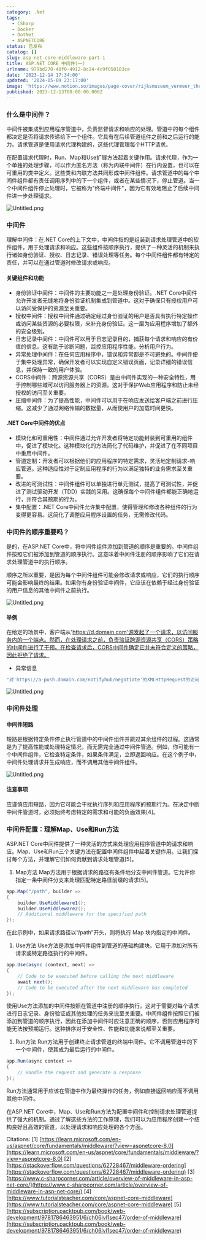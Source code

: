 ```yaml
---
category: .Net
tags:
  - CSharp
  - Docker
  - DotNet
  - ASPNETCORE
status: 已发布
catalog: []
slug: asp-net-core-middleware-part-1
title: ASP.NET CORE 中间件(一)
urlname: 979bd270-48f0-4912-8c24-4c9f050183ce
date: '2023-12-14 17:34:00'
updated: '2024-05-09 23:17:00'
image: 'https://www.notion.so/images/page-cover/rijksmuseum_vermeer_the_milkmaid.jpg'
published: 2023-12-13T08:00:00.000Z
---
```


### 什么是中间件？


中间件被集成到应用程序管道中，负责监督请求和响应的处理。管道中的每个组件都决定是否将请求传递给下一个组件。它具有在后续管道组件之前和之后运行的能力。请求管道是使用请求代理构建的，这些代理管理每个HTTP请求。


在配置请求代理时，Run、Map和Use扩展方法起着关键作用。请求代理，作为一个单独的处理步骤，可以作为匿名方法（称为内联中间件）在行内设置，也可以在可重用的类中定义。这些类和内联方法共同形成中间件组件。请求管道中的每个中间件组件都有责任调用序列中的下一个组件，或者在某些情况下，停止管道。当一个中间件组件停止处理时，它被称为"终端中间件"，因为它有效地阻止了后续中间件进一步处理请求。


![Untitled.png](https://prod-files-secure.s3.us-west-2.amazonaws.com/5d24fe63-e567-4804-86f9-9fdc62e13082/da807807-d02d-4fa1-86b6-db45e4678714/Untitled.png?X-Amz-Algorithm=AWS4-HMAC-SHA256&X-Amz-Content-Sha256=UNSIGNED-PAYLOAD&X-Amz-Credential=ASIAZI2LB466SZKR6GUF%2F20250208%2Fus-west-2%2Fs3%2Faws4_request&X-Amz-Date=20250208T213257Z&X-Amz-Expires=3600&X-Amz-Security-Token=IQoJb3JpZ2luX2VjEH4aCXVzLXdlc3QtMiJIMEYCIQDo6JvJsB9qYIiRTbWAGiltytSTXD323S0Flx2KGjRaLAIhAMP0Hlq8Fh223kfZwk4wqT3dZvCaWVXySbztKEmVAHGfKogECJf%2F%2F%2F%2F%2F%2F%2F%2F%2F%2FwEQABoMNjM3NDIzMTgzODA1IgwfV4SgBtKnsLcwx6Qq3AN1JwK4xC7iTeRfV%2FMXyGTg5JM8eJJZDHjgPsP65B27V748M9lYLhPD0Yo3oYxce8m9TTDhXjUrZRn90HESj1vSUTra%2Bq%2BBPEQ2LzPElm3c2dMHO3PhM5E9hAbnYypeKDm03a8Hfw5hc%2BwVLahVcFZb4mhAzfFqTIXEeDpwHoSxwSzDADz2K6R%2FcvGJl1JW7a48Wk8KyNvFub5KXV3nCtwovk3sjy6aODXEw4RwnSOboTWUm1W5zsCux8CFozdxsFf5KVLDbVGVGjSQ0gyR8j%2F9PDVVwv8mLlopweC6a9iG2UjSKmwAP6r57oMs%2FbDqoMMm%2BkBGf%2FLRN5UKt7xm2b5ojPZPyBqQBaLX0hPMq9VeeXdVW%2F7kY9gbSEngzBPAEhPXKrkjovfQay668uVih888TSsrYjDZdsI2m8GH1TXFd17EVoWyOgHUPup1z%2FMhF05w0IdCZMNn5DTauGEFIJ34exHMW%2Fax1kQbpgRLfiHhUoHHl6xE2EzKs5bXOJeLN5kOxPA6r2gcQ4IvbdisphLTWxih6WAR9SwREbHafSoTCLeWRWYOM%2FApvNmgf3OK0f9PpHic31m0PBUk6WwYSfZrErH5USgk0Nz7O42WwwTrBDhpxQpTMdY1STa5gDC8l5%2B9BjqkAYKlbAA70fd1aU30zD%2BTMcynoI85gWIYtt%2FM5vwPeoJGdS08ohK%2FNIoUVtiOLXGtFwg041VffUSEh3lnMK38snYHJH0bRi41QC0D5oa4fiqPB9LPyRKbodTFJtn8zbn9GINMm0tIhFWrQS3xY8vkdkJ8JiO16rYhzLDOpMnBaZKikx9v3qe8wxELVQzSbupZhbRJ6m3zkm9f1nUArBcdG7UsYu6D&X-Amz-Signature=8a4d329dc495d9c6cf3d43bc6bd07710c065b3f583e6548c187d2f19b6165379&X-Amz-SignedHeaders=host&x-id=GetObject)


### 中间件


理解中间件：在.NET Core的上下文中，中间件指的是组装到请求处理管道中的软件组件，用于处理请求和响应。这些组件按顺序执行，提供了一种灵活的机制来执行诸如身份验证、授权、日志记录、错误处理等任务。每个中间件组件都有特定的责任，并可以在通过管道时修改请求或响应。


#### 关键组件和功能

- 身份验证中间件：中间件的主要功能之一是处理身份验证。.NET Core中间件允许开发者无缝地将身份验证机制集成到管道中。这对于确保只有授权用户可以访问受保护的资源至关重要。
- 授权中间件：授权中间件通过确定经过身份验证的用户是否具有执行特定操作或访问某些资源的必要权限，来补充身份验证。这一层为应用程序增加了额外的安全级别。
- 日志记录中间件：中间件可以用于日志记录目的，捕获每个请求和响应的有价值的信息。这有助于诊断问题，监控应用程序性能，分析用户行为。
- 异常处理中间件：在任何应用程序中，错误和异常都是不可避免的。中间件便于集中处理异常，确保开发者可以实现自定义错误页面，记录详细的错误信息，并保持一致的用户体验。
- CORS中间件：跨源资源共享（CORS）是由中间件实现的一种安全特性，用于控制哪些域可以访问服务器上的资源。这对于保护Web应用程序和防止未经授权的访问至关重要。
- 压缩中间件：为了提高性能，中间件可以用于在响应发送给客户端之前进行压缩。这减少了通过网络传输的数据量，从而使用户的加载时间更快。

#### .NET Core中间件的优点

- 模块化和可重用性：中间件通过允许开发者将特定功能封装到可重用的组件中，促进了模块化。这种模块化的方法简化了代码维护，并促进了在不同项目中重用中间件。
- 管道定制：开发者可以根据他们的应用程序的特定需求，灵活地定制请求-响应管道。这种适应性对于定制应用程序的行为以满足独特的业务需求至关重要。
- 改进的可测试性：中间件组件可以单独进行单元测试，提高了可测试性，并促进了测试驱动开发（TDD）实践的采用。这确保每个中间件组件都能正确地运行，并符合其预期的行为。
- 集中配置：.NET Core中间件允许集中配置，使得管理和修改各种组件的行为变得更容易。这简化了调整应用程序设置的任务，无需修改代码。

### 中间件的顺序重要吗？


是的，在ASP.NET Core中，将中间件组件添加到管道的顺序是重要的。中间件组件按照它们被添加到管道的顺序执行。这意味着中间件注册的顺序影响了它们在请求处理管道中的执行顺序。


顺序之所以重要，是因为每个中间件组件可能会修改请求或响应，它们的执行顺序可能会影响最终的结果。如果你有身份验证中间件，它应该在依赖于经过身份验证的用户信息的其他中间件之前执行。


![Untitled.png](https://prod-files-secure.s3.us-west-2.amazonaws.com/5d24fe63-e567-4804-86f9-9fdc62e13082/24f795a2-1c5a-4a6b-a0d8-2afb160076f1/Untitled.png?X-Amz-Algorithm=AWS4-HMAC-SHA256&X-Amz-Content-Sha256=UNSIGNED-PAYLOAD&X-Amz-Credential=ASIAZI2LB466SZKR6GUF%2F20250208%2Fus-west-2%2Fs3%2Faws4_request&X-Amz-Date=20250208T213257Z&X-Amz-Expires=3600&X-Amz-Security-Token=IQoJb3JpZ2luX2VjEH4aCXVzLXdlc3QtMiJIMEYCIQDo6JvJsB9qYIiRTbWAGiltytSTXD323S0Flx2KGjRaLAIhAMP0Hlq8Fh223kfZwk4wqT3dZvCaWVXySbztKEmVAHGfKogECJf%2F%2F%2F%2F%2F%2F%2F%2F%2F%2FwEQABoMNjM3NDIzMTgzODA1IgwfV4SgBtKnsLcwx6Qq3AN1JwK4xC7iTeRfV%2FMXyGTg5JM8eJJZDHjgPsP65B27V748M9lYLhPD0Yo3oYxce8m9TTDhXjUrZRn90HESj1vSUTra%2Bq%2BBPEQ2LzPElm3c2dMHO3PhM5E9hAbnYypeKDm03a8Hfw5hc%2BwVLahVcFZb4mhAzfFqTIXEeDpwHoSxwSzDADz2K6R%2FcvGJl1JW7a48Wk8KyNvFub5KXV3nCtwovk3sjy6aODXEw4RwnSOboTWUm1W5zsCux8CFozdxsFf5KVLDbVGVGjSQ0gyR8j%2F9PDVVwv8mLlopweC6a9iG2UjSKmwAP6r57oMs%2FbDqoMMm%2BkBGf%2FLRN5UKt7xm2b5ojPZPyBqQBaLX0hPMq9VeeXdVW%2F7kY9gbSEngzBPAEhPXKrkjovfQay668uVih888TSsrYjDZdsI2m8GH1TXFd17EVoWyOgHUPup1z%2FMhF05w0IdCZMNn5DTauGEFIJ34exHMW%2Fax1kQbpgRLfiHhUoHHl6xE2EzKs5bXOJeLN5kOxPA6r2gcQ4IvbdisphLTWxih6WAR9SwREbHafSoTCLeWRWYOM%2FApvNmgf3OK0f9PpHic31m0PBUk6WwYSfZrErH5USgk0Nz7O42WwwTrBDhpxQpTMdY1STa5gDC8l5%2B9BjqkAYKlbAA70fd1aU30zD%2BTMcynoI85gWIYtt%2FM5vwPeoJGdS08ohK%2FNIoUVtiOLXGtFwg041VffUSEh3lnMK38snYHJH0bRi41QC0D5oa4fiqPB9LPyRKbodTFJtn8zbn9GINMm0tIhFWrQS3xY8vkdkJ8JiO16rYhzLDOpMnBaZKikx9v3qe8wxELVQzSbupZhbRJ6m3zkm9f1nUArBcdG7UsYu6D&X-Amz-Signature=69110ed1cb8c36dbcbc47f96288cd1a5135495c448d957b55fcbbedcd1b0bd39&X-Amz-SignedHeaders=host&x-id=GetObject)


#### 举例


在给定的场景中，客户端从'https://d.domain.com'源发起了一个请求，以访问服务内的一个端点。然而，在处理请求之前，负责验证跨源资源共享（CORS）策略的中间件进行了干预。在检查请求后，CORS中间件确定它并未符合定义的策略，因此拒绝了请求。

- 异常信息

```c#
"对'https://a-push.domain.com/notifyhub/negotiate'的XMLHttpRequest的访问，源自'https://d.domain.com'，已被CORS策略阻止：预检请求的响应未通过访问控制检查：请求的资源上没有'Access-Control-Allow-Origin'头。"[1][2][3]
```


![Untitled.png](https://prod-files-secure.s3.us-west-2.amazonaws.com/5d24fe63-e567-4804-86f9-9fdc62e13082/371d9517-dafe-4432-94b7-2d14d1593167/Untitled.png?X-Amz-Algorithm=AWS4-HMAC-SHA256&X-Amz-Content-Sha256=UNSIGNED-PAYLOAD&X-Amz-Credential=ASIAZI2LB466SZKR6GUF%2F20250208%2Fus-west-2%2Fs3%2Faws4_request&X-Amz-Date=20250208T213257Z&X-Amz-Expires=3600&X-Amz-Security-Token=IQoJb3JpZ2luX2VjEH4aCXVzLXdlc3QtMiJIMEYCIQDo6JvJsB9qYIiRTbWAGiltytSTXD323S0Flx2KGjRaLAIhAMP0Hlq8Fh223kfZwk4wqT3dZvCaWVXySbztKEmVAHGfKogECJf%2F%2F%2F%2F%2F%2F%2F%2F%2F%2FwEQABoMNjM3NDIzMTgzODA1IgwfV4SgBtKnsLcwx6Qq3AN1JwK4xC7iTeRfV%2FMXyGTg5JM8eJJZDHjgPsP65B27V748M9lYLhPD0Yo3oYxce8m9TTDhXjUrZRn90HESj1vSUTra%2Bq%2BBPEQ2LzPElm3c2dMHO3PhM5E9hAbnYypeKDm03a8Hfw5hc%2BwVLahVcFZb4mhAzfFqTIXEeDpwHoSxwSzDADz2K6R%2FcvGJl1JW7a48Wk8KyNvFub5KXV3nCtwovk3sjy6aODXEw4RwnSOboTWUm1W5zsCux8CFozdxsFf5KVLDbVGVGjSQ0gyR8j%2F9PDVVwv8mLlopweC6a9iG2UjSKmwAP6r57oMs%2FbDqoMMm%2BkBGf%2FLRN5UKt7xm2b5ojPZPyBqQBaLX0hPMq9VeeXdVW%2F7kY9gbSEngzBPAEhPXKrkjovfQay668uVih888TSsrYjDZdsI2m8GH1TXFd17EVoWyOgHUPup1z%2FMhF05w0IdCZMNn5DTauGEFIJ34exHMW%2Fax1kQbpgRLfiHhUoHHl6xE2EzKs5bXOJeLN5kOxPA6r2gcQ4IvbdisphLTWxih6WAR9SwREbHafSoTCLeWRWYOM%2FApvNmgf3OK0f9PpHic31m0PBUk6WwYSfZrErH5USgk0Nz7O42WwwTrBDhpxQpTMdY1STa5gDC8l5%2B9BjqkAYKlbAA70fd1aU30zD%2BTMcynoI85gWIYtt%2FM5vwPeoJGdS08ohK%2FNIoUVtiOLXGtFwg041VffUSEh3lnMK38snYHJH0bRi41QC0D5oa4fiqPB9LPyRKbodTFJtn8zbn9GINMm0tIhFWrQS3xY8vkdkJ8JiO16rYhzLDOpMnBaZKikx9v3qe8wxELVQzSbupZhbRJ6m3zkm9f1nUArBcdG7UsYu6D&X-Amz-Signature=82582e63621a45c57de6876086ffe0f3f334c493cf408d40e47d77b429a0865b&X-Amz-SignedHeaders=host&x-id=GetObject)


### 中间件处理


#### 中间件短路
短路是根据特定条件停止执行管道中的中间件组件并跳过其余组件的过程。这通常是为了提高性能或处理特定情况，而无需完全通过中间件管道。例如，你可能有一个中间件组件，它检查特定条件，如果条件满足，立即返回响应。在这个例子中，中间件处理请求并生成响应，而不调用其他中间件组件。


![Untitled.png](https://prod-files-secure.s3.us-west-2.amazonaws.com/5d24fe63-e567-4804-86f9-9fdc62e13082/e8a1d943-cb51-4723-936e-23c6af2fb0f9/Untitled.png?X-Amz-Algorithm=AWS4-HMAC-SHA256&X-Amz-Content-Sha256=UNSIGNED-PAYLOAD&X-Amz-Credential=ASIAZI2LB466SZKR6GUF%2F20250208%2Fus-west-2%2Fs3%2Faws4_request&X-Amz-Date=20250208T213257Z&X-Amz-Expires=3600&X-Amz-Security-Token=IQoJb3JpZ2luX2VjEH4aCXVzLXdlc3QtMiJIMEYCIQDo6JvJsB9qYIiRTbWAGiltytSTXD323S0Flx2KGjRaLAIhAMP0Hlq8Fh223kfZwk4wqT3dZvCaWVXySbztKEmVAHGfKogECJf%2F%2F%2F%2F%2F%2F%2F%2F%2F%2FwEQABoMNjM3NDIzMTgzODA1IgwfV4SgBtKnsLcwx6Qq3AN1JwK4xC7iTeRfV%2FMXyGTg5JM8eJJZDHjgPsP65B27V748M9lYLhPD0Yo3oYxce8m9TTDhXjUrZRn90HESj1vSUTra%2Bq%2BBPEQ2LzPElm3c2dMHO3PhM5E9hAbnYypeKDm03a8Hfw5hc%2BwVLahVcFZb4mhAzfFqTIXEeDpwHoSxwSzDADz2K6R%2FcvGJl1JW7a48Wk8KyNvFub5KXV3nCtwovk3sjy6aODXEw4RwnSOboTWUm1W5zsCux8CFozdxsFf5KVLDbVGVGjSQ0gyR8j%2F9PDVVwv8mLlopweC6a9iG2UjSKmwAP6r57oMs%2FbDqoMMm%2BkBGf%2FLRN5UKt7xm2b5ojPZPyBqQBaLX0hPMq9VeeXdVW%2F7kY9gbSEngzBPAEhPXKrkjovfQay668uVih888TSsrYjDZdsI2m8GH1TXFd17EVoWyOgHUPup1z%2FMhF05w0IdCZMNn5DTauGEFIJ34exHMW%2Fax1kQbpgRLfiHhUoHHl6xE2EzKs5bXOJeLN5kOxPA6r2gcQ4IvbdisphLTWxih6WAR9SwREbHafSoTCLeWRWYOM%2FApvNmgf3OK0f9PpHic31m0PBUk6WwYSfZrErH5USgk0Nz7O42WwwTrBDhpxQpTMdY1STa5gDC8l5%2B9BjqkAYKlbAA70fd1aU30zD%2BTMcynoI85gWIYtt%2FM5vwPeoJGdS08ohK%2FNIoUVtiOLXGtFwg041VffUSEh3lnMK38snYHJH0bRi41QC0D5oa4fiqPB9LPyRKbodTFJtn8zbn9GINMm0tIhFWrQS3xY8vkdkJ8JiO16rYhzLDOpMnBaZKikx9v3qe8wxELVQzSbupZhbRJ6m3zkm9f1nUArBcdG7UsYu6D&X-Amz-Signature=335a833d6f6821be380a6987c02b8c71f5eb65056982f48e85601031ee901705&X-Amz-SignedHeaders=host&x-id=GetObject)


#### 注意事项


应谨慎应用短路，因为它可能会干扰执行序列和应用程序的预期行为。在决定中断中间件管道时，必须始终考虑特定的需求和可能的负面效果[4]。


### 中间件配置：理解Map、Use和Run方法


ASP.NET Core中间件提供了一种灵活的方式来处理应用程序管道中的请求和响应。Map、Use和Run三个关键方法在配置中间件组件中起着关键作用。让我们探讨每个方法，并理解它们如何贡献到请求处理管道[5]。

1. Map方法
Map方法用于根据请求的路径有条件地分支中间件管道。它允许你指定一条中间件分支来处理匹配特定路径前缀的请求[5]。

```c#
app.Map("/path", builder =>
{
    builder.UseMiddleware1();
    builder.UseMiddleware2();
    // Additional middleware for the specified path
});
```


在此示例中，如果请求路径以“/path”开头，则将执行 Map 块内指定的中间件。

1. Use方法
Use方法是添加中间件组件到管道的基础构建块。它用于添加对所有请求或特定路径执行的中间件。

```c#
app.Use(async (context, next) =>
{
    // Code to be executed before calling the next middleware
    await next();
    // Code to be executed after the next middleware has completed
});
```


使用Use方法添加的中间件按照在管道中注册的顺序执行。这对于需要对每个请求进行日志记录、身份验证或其他处理的任务来说至关重要。中间件组件按照它们被添加到管道的顺序执行，因此在添加中间件时应注意正确的顺序，否则应用程序可能无法按预期运行。这种排序对于安全性、性能和功能来说都至关重要。

1. Run方法
Run方法用于创建终止请求管道的终端中间件。它不调用管道中的下一个中间件，使其成为最后运行的中间件。

```c#
app.Run(async context =>
{
    // Handle the request and generate a response
});
```


Run方法通常用于应该在管道中作为最终操作的任务，例如直接返回响应而不调用其他中间件。


在ASP.NET Core中，Map、Use和Run方法为配置中间件和控制请求处理管道提供了强大的机制。通过了解这些方法的工作原理，我们可以为应用程序创建一个结构良好且高效的管道，以处理请求和响应处理的各个方面。


Citations:
[1] [https://learn.microsoft.com/en-us/aspnet/core/fundamentals/middleware/?view=aspnetcore-8.0](https://learn.microsoft.com/en-us/aspnet/core/fundamentals/middleware/?view=aspnetcore-8.0)
[2] [https://stackoverflow.com/questions/62728467/middleware-ordering](https://stackoverflow.com/questions/62728467/middleware-ordering)
[3] [https://www.c-sharpcorner.com/article/overview-of-middleware-in-asp-net-core/](https://www.c-sharpcorner.com/article/overview-of-middleware-in-asp-net-core/)
[4] [https://www.tutorialsteacher.com/core/aspnet-core-middleware](https://www.tutorialsteacher.com/core/aspnet-core-middleware)
[5] [https://subscription.packtpub.com/book/web-development/9781786463951/6/ch06lvl1sec47/order-of-middleware](https://subscription.packtpub.com/book/web-development/9781786463951/6/ch06lvl1sec47/order-of-middleware)

